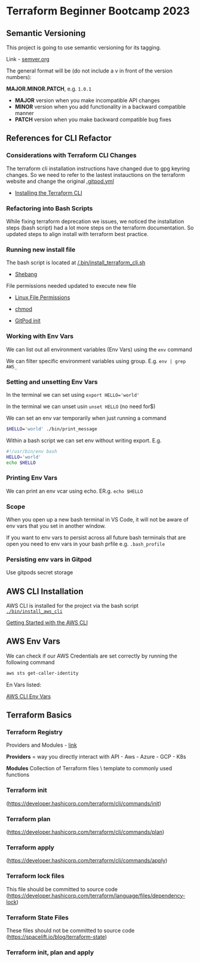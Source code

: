 # Terraform Beginner Bootcamp 2023

## Semantic Versioning

This project is going to use semantic versioning for its tagging.

Link - [semver.org](https://semver.org/)

The general format will be (do not include a v in front of  the version numbers):

**MAJOR.MINOR.PATCH**, e.g. `1.0.1`

- **MAJOR** version when you make incompatible API changes
- **MINOR** version when you add functionality in a backward compatible manner
- **PATCH** version when you make backward compatible bug fixes

## References for CLI Refactor
### Considerations with Terraform CLI Changes
The terraform cli installation instructions have changed due to gpg keyring changes. So we need to refer to the lastest instauctions on the terraform website and change the original [.gitpod.yml](.gitpod.yml)

- [Installing the Terraform CLI](https://developer.hashicorp.com/terraform/tutorials/aws-get-started/install-cli)

### Refactoring into Bash Scripts

While fixing terraform deprecation we issues, we noticed the installation steps (bash script) had a lot more steps on the terraform documentation. So updated steps to align install with terraform best practice.

### Running new install file
The bash script is located at [/.bin/install_terraform_cli.sh](/bin/install_terraform_cli.sh)
- [Shebang](https://en.wikipedia.org/wiki/Shebang_(Unix))

File permissions needed updated to execute new file
- [Linux File Permissions](https://www.redhat.com/sysadmin/linux-file-permissions-explained)

- [chmod](https://en.wikipedia.org/wiki/Chmod)

- [GitPod init](https://www.gitpod.io/docs/configure/workspaces/tasks#prebuild-and-new-workspaces)


### Working with Env Vars
We can list out all environment variables (Env Vars) using the `env` command

We can filter specific environment variables using group. E.g. `env | grep AWS_`

### Setting and unsetting Env Vars

In the terminal we can set using `export HELLO='world'`

In the terminal we can unset usin `unset HELLO` (no need for$)

We can set an env var temporarily when just running a command 
```sh
$HELLO='world' ./bin/print_message
```
Within a bash script we can set env without writing export. E.g.

```sh
#!/usr/bin/env bash
HELLO='world'
echo $HELLO
```
### Printing Env Vars

We can print an env vcar using echo. ER.g. `echo $HELLO`

### Scope

When you open up a new bash terminal in VS Code, it will not be aware of env vars that you set in another window. 

If you want to env vars to persist across all future bash terminals that are open you need to env vars in your bash prfile e.g. `.bash_profile`

### Persisting env vars in Gitpod
Use gitpods secret storage


## AWS CLI Installation

AWS CLI is installed for the project via the bash script [`./bin/install_aws_cli`](./bin/install_aws_cli)

[Getting Started with the AWS CLI](https://docs.aws.amazon.com/cli/latest/userguide/getting-started-install.html) 


## AWS Env Vars
We can check if our AWS Credentials are set correctly by running the following command
```sh
aws sts get-caller-identity
```

En Vars listed:

[AWS CLI Env Vars](https://docs.aws.amazon.com/cli/latest/userguide/cli-configure-envvars.html)

## Terraform Basics

### Terraform Registry
Providers and Modules - [link](https://registry.terraform.io/)

**Providers** = way you directly interact with API
	- Aws
	- Azure
	- GCP
	- K8s

**Modules** Collection of Terraform files \ template to commonly used functions

### Terraform init
(https://developer.hashicorp.com/terraform/cli/commands/init)

### Terraform plan
(https://developer.hashicorp.com/terraform/cli/commands/plan)

### Terraform apply
(https://developer.hashicorp.com/terraform/cli/commands/apply)

### Terraform lock files
This file should be committed to source code
(https://developer.hashicorp.com/terraform/language/files/dependency-lock)

### Terraform State Files
These files should not be committed to source code
(https://spacelift.io/blog/terraform-state)

### Terraform init, plan and apply
